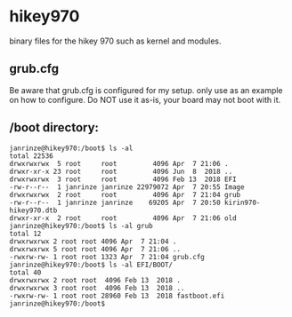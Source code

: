 # hikey970
binary files for the hikey 970 such as kernel and modules.

## grub.cfg

Be aware that grub.cfg is configured for my setup. only use as an example on how to configure.
Do NOT use it as-is, your board may not boot with it.


## /boot directory:

```
janrinze@hikey970:/boot$ ls -al                      
total 22536
drwxrwxrwx  5 root     root         4096 Apr  7 21:06 .
drwxr-xr-x 23 root     root         4096 Jun  8  2018 ..
drwxrwxrwx  3 root     root         4096 Feb 13  2018 EFI
-rw-r--r--  1 janrinze janrinze 22979072 Apr  7 20:55 Image
drwxrwxrwx  2 root     root         4096 Apr  7 21:04 grub
-rw-r--r--  1 janrinze janrinze    69205 Apr  7 20:50 kirin970-hikey970.dtb
drwxr-xr-x  2 root     root         4096 Apr  7 21:06 old
janrinze@hikey970:/boot$ ls -al grub
total 12
drwxrwxrwx 2 root root 4096 Apr  7 21:04 .
drwxrwxrwx 5 root root 4096 Apr  7 21:06 ..
-rwxrw-rw- 1 root root 1323 Apr  7 21:04 grub.cfg
janrinze@hikey970:/boot$ ls -al EFI/BOOT/
total 40
drwxrwxrwx 2 root root  4096 Feb 13  2018 .
drwxrwxrwx 3 root root  4096 Feb 13  2018 ..
-rwxrw-rw- 1 root root 28960 Feb 13  2018 fastboot.efi
janrinze@hikey970:/boot$ 
```


